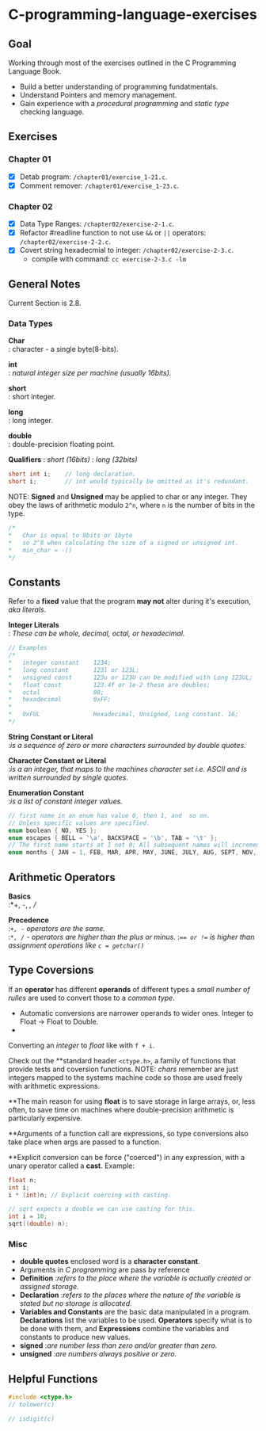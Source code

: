 # C-programming-language-exercises
## Goal

Working through most of the exercises outlined in the C Programming Language Book.
- Build a better understanding of programming fundatmentals.
- Understand Pointers and memory management.
- Gain experience with a *procedural programming* and *static type* checking language.

## Exercises
### Chapter 01
- [x] Detab program:    `/chapter01/exercise_1-21.c`.
- [x] Comment remover:  `/chapter01/exercise_1-23.c`.
### Chapter 02
- [x] Data Type Ranges:                         `/chapter02/exercise-2-1.c`.
- [x] Refactor #readline function to not use `&&` or `||` operators:     `/chapter02/exercise-2-2.c`.
- [x] Covert string hexadecmial to integer:     `/chapter02/exercise-2-3.c`.
  - compile with command: `cc exercise-2-3.c -lm`

## General Notes

Current Section is 2.8.

### Data Types
**Char**  
: character - a single byte(8-bits).

**int**  
: *natural integer size per machine (usually 16bits).*

**short**  
: short integer.

**long**  
: long integer.

**double**  
: double-precision floating point.

**Qualifiers**
: *short (16bits)*
: *long  (32bits)*
```c
short int i;    // long declaration.
short i;        // int would typically be omitted as it's redundant.
```

NOTE: **Signed** and **Unsigned** may be applied to char or any integer. They obey the laws of arithmetic modulo `2^n`, where `n` is the number of bits in the type.
```c
/*
*   Char is equal to 8bits or 1byte
*   so 2^8 when calculating the size of a signed or unsigned int.
*   min_char = -()   
*/
```

## Constants
Refer to a **fixed** value that the program **may not** alter during it's execution, *aka* *literals*.

**Integer Literals**  
: *These can be whole, decimal, octal, or hexadecimal.*
```C
// Examples
/*
*   integer constant    1234;
*   long constant       123l or 123L; 
*   unsigned const      123u or 123U can be modified with Long 123UL;
*   float const         123.4f or 1e-2 these are doubles;
*   octal               08;
*   hexadecimal         0xFF;
*
*   0xFUL               Hexadecimal, Unsigned, Long constant. 16;
*/
```

**String Constant or Literal**  
:*is a sequence of zero or more characters surrounded by double quotes.*

**Character Constant or Literal**  
:*is a an integer, that maps to the machines character set i.e. ASCII and is written surrounded by single quotes.*

**Enumeration Constant**  
:*is a list of constant integer values.*
```c
// first name in an enum has value 0, then 1, and  so on.
// Unless specific values are specified.
enum boolean { NO, YES };
enum escapes { BELL = '\a', BACKSPACE = '\b', TAB = '\t' };
// The first name starts at 1 not 0; All subsequent names will increment FEB = 2, MAR = 3, and so on.
enum months { JAN = 1, FEB, MAR, APR, MAY, JUNE, JULY, AUG, SEPT, NOV, DEC };
```

## Arithmetic Operators
**Basics**  
:*+, -, *, /*

**Precedence**  
:*`+, -` operators are the same.*  
:*`*, /` - operators are higher than the plus or minus.*
:*`== or !=` is higher than assignment operations like `c = getchar()`* 

## Type Coversions
If an **operator** has different **operands** of different types a *small number of rulles* are used to convert those to a *common type*.

- Automatic conversions are narrower operands to wider ones. Integer to Float -> Float to Double.
- 
Converting an *integer* to *float* like with `f + i`.

Check out the **standard header `<ctype.h>`, a family of functions that provide tests and coversion functions.
NOTE: *chars* remember are just integers mapped to the systems machine code so those are used freely with arithmetic expressions.

\*\*The main reason for using **float** is to save storage in large arrays, or, less often, to save time on machines where double-precision arithmetic is particularly expensive.

\*\*Arguments of a function call are expressions, so type conversions also take place when args are passed to a function.

\*\*Explicit conversion can be force ("coerced") in any expression, with a unary operator called a **cast**. Example:
```c
float n;
int i;
i * (int)n; // Explicit coercing with casting.

// sqrt expects a double we can use casting for this.
int i = 10;
sqrt((double) n);
```


### Misc
- **double quotes** enclosed word is a **character constant**.
- Arguments in *C programming* are pass by reference
- **Definition** :*refers to the place where the variable is actually created or assigned storage.*
- **Declaration** :*refers to the places where the nature of the variable is stated but no storage is allocated.*
- **Variables and Constants** are the basic data manipulated in a program. **Declarations** list the variables to be used. **Operators** specify what is to be done with them, and **Expressions** combine the variables and constants to produce new values.
- **signed**  :*are number less than zero and/or greater than zero.*
- **unsigned**  :*are numbers always positive or zero.*

## Helpful Functions

```c
#include <ctype.h>
// tolower(c)

// isdigit(c)
```